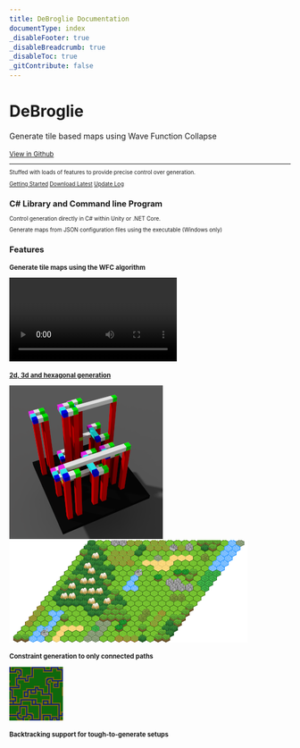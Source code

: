 ```yaml
---
title: DeBroglie Documentation
documentType: index
_disableFooter: true
_disableBreadcrumb: true
_disableToc: true
_gitContribute: false
---
```

<div class="container">

  <div class="jumbotron">
    <h1 class="display-4">DeBroglie</h1>
    <p class="lead">Generate tile based maps using Wave Function Collapse</p>
    <small class="text-muted"><a class="github-link" href="https://github.com/BorisTheBrave/DeBroglie">View in Github</a><small>
    <hr class="my-4">
    <p>Stuffed with loads of features to provide precise control over generation.</p>
    <p class="lead">
      <a class="btn btn-primary btl-lg" href="articles/index.md" role="button">Getting Started</a>
      <a class="btn btn-primary btl-lg" href="https://github.com/BorisTheBrave/DeBroglie/releases" role="button">Download Latest</a>
      <a class="btn btn-primary btl-lg" href="articles/release_notes.md" role="button">Update Log</a>
    </p>
  </div>

  <div class="row">
    <div class="col-md-8 col-md-offset-2 text-center">
      <section>
        <h2>C# Library and Command line Program</h2>
        <p class="lead">Control generation directly in C# within Unity or .NET Core.</p>
        <p>Generate maps from JSON configuration files using the executable (Windows only)</p> 
      </section>
    </div>
  </div>

  
  <div class="row">
    <div class="col-md-8 col-md-offset-2 text-center">
      <section>
        <h2>Features</h2>
        <h3>Generate tile maps using the WFC algorithm</h3>
        <a href="https://github.com/BorisTheBrave/DeBroglie/blob/master/samples/grass/map.json"><video src="images/rotation.webm" autoplay loop></video></a>
        <h3><a href="articles/features.md#topology">2d, 3d and hexagonal generation</a></h3>
        <a href="images/columns_out.png"><img src="images/columns_out.png"/></a>
        <a href="images/hexmini_out.png"><img src="images/hexmini_out.png"/></a>
        <h3>Constraint generation to only connected paths</h3>
        <img src="images/pathway_overlapping_path.png">
        <h3>Backtracking support for tough-to-generate setups</h3>
      </section>
    </div>
  </div>
</div>